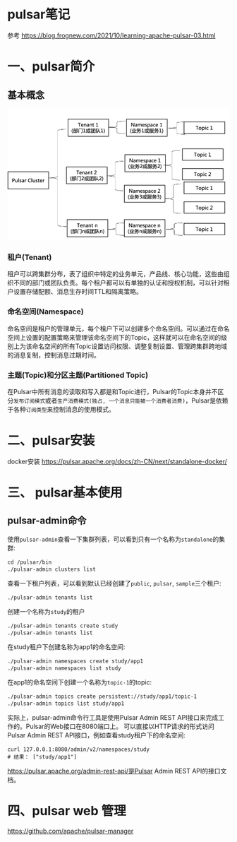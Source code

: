 # pulsar笔记

参考 https://blog.frognew.com/2021/10/learning-apache-pulsar-03.html





# 一、pulsar简介





## 基本概念

<img src="pulsar.assets/pulsar-logical-arch.png" alt="pulsar-logical-arch.png" style="zoom:80%;" />



### 租户(Tenant)

租户可以跨集群分布，表了组织中特定的业务单元，产品线、核心功能，这些由组织不同的部门或团队负责。每个租户都可以有单独的认证和授权机制，可以针对租户设置存储配额、消息生存时间TTL和隔离策略。

### 命名空间(Namespace)

命名空间是租户的管理单元，每个租户下可以创建多个命名空间。可以通过在命名空间上设置的配置策略来管理该命名空间下的Topic，这样就可以在命名空间的级别上为该命名空间的所有Topic设置访问权限、调整复制设置、管理跨集群跨地域的消息复制，控制消息过期时间。

### 主题(Topic)和分区主题(Partitioned Topic)

在Pulsar中所有消息的读取和写入都是和Topic进行，Pulsar的Topic本身并不区分`发布订阅模式`或者`生产消费模式(独占, 一个消息只能被一个消费者消费)`，Pulsar是依赖于各种`订阅类型`来控制消息的使用模式。



# 二、pulsar安装

docker安装 https://pulsar.apache.org/docs/zh-CN/next/standalone-docker/



# 三、 pulsar基本使用



## pulsar-admin命令

使用`pulsar-admin`查看一下集群列表，可以看到只有一个名称为`standalone`的集群:

```shell
cd /pulsar/bin
./pulsar-admin clusters list
```

查看一下租户列表，可以看到默认已经创建了`public`, `pulsar`, `sample`三个租户:

```shell
./pulsar-admin tenants list
```

创建一个名称为`study`的租户

```shell
./pulsar-admin tenants create study
./pulsar-admin tenants list
```

在study租户下创建名称为app1的命名空间:

```shell
./pulsar-admin namespaces create study/app1
./pulsar-admin namespaces list study
```

在app1的命名空间下创建一个名称为`topic-1`的topic:

```shell
./pulsar-admin topics create persistent://study/app1/topic-1
./pulsar-admin topics list study/app1
```



实际上，pulsar-admin命令行工具是使用Pulsar Admin REST API接口来完成工作的。Pulsar的Web接口在8080端口上。 可以直接以HTTP请求的形式访问Pulsar Admin REST API接口，例如查看study租户下的命名空间:

```
curl 127.0.0.1:8080/admin/v2/namespaces/study
# 结果： ["study/app1"]
```

https://pulsar.apache.org/admin-rest-api/是Pulsar Admin REST API的接口文档。



# 四、pulsar web 管理

https://github.com/apache/pulsar-manager